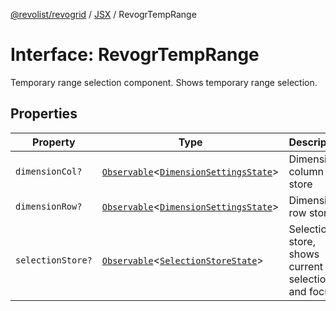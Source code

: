[@revolist/revogrid](README.md) / [JSX](Namespace.JSX.md) / RevogrTempRange

# Interface: RevogrTempRange

Temporary range selection component. Shows temporary range selection.

## Properties

| Property | Type | Description | Defined in |
| ------ | ------ | ------ | ------ |
| `dimensionCol?` | [`Observable`](TypeAlias.Observable.md)\<[`DimensionSettingsState`](Interface.DimensionSettingsState.md)\> | Dimension column store | [src/components.d.ts:2241](https://github.com/revolist/revogrid/blob/4748dc40d552fad7de1d972fe2fbcf7386e67858/src/components.d.ts#L2241) |
| `dimensionRow?` | [`Observable`](TypeAlias.Observable.md)\<[`DimensionSettingsState`](Interface.DimensionSettingsState.md)\> | Dimension row store | [src/components.d.ts:2245](https://github.com/revolist/revogrid/blob/4748dc40d552fad7de1d972fe2fbcf7386e67858/src/components.d.ts#L2245) |
| `selectionStore?` | [`Observable`](TypeAlias.Observable.md)\<[`SelectionStoreState`](TypeAlias.SelectionStoreState.md)\> | Selection store, shows current selection and focus | [src/components.d.ts:2249](https://github.com/revolist/revogrid/blob/4748dc40d552fad7de1d972fe2fbcf7386e67858/src/components.d.ts#L2249) |
